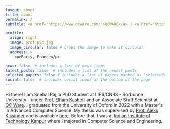 ```yaml
---
layout: about
title: about
permalink: /
subtitle: <a href='https://www.qcware.com/'>QCWARE</a> | <a href='https://www.lip6.fr/?LANG=en'>LIP6</a> | <a href='https://www.sorbonne-universite.fr/'>Sorbonne Universite</a>.

profile:
  align: right
  image: prof_pic.jpg
  image_circular: false # crops the image to make it circular
  address: >
    <p>Paris, France</p>

news: false  # includes a list of news items
latest_posts: false  # includes a list of the newest posts
selected_papers: false # includes a list of papers marked as "selected={true}"
social: false  # includes social icons at the bottom of the page
---
```


Hi there! I am Snehal Raj, a PhD Student at LIP6/CNRS - Sorbonne University - under [Prof. Elham Kashefi](https://www.lip6.fr/actualite/personnes-fiche.php?ident=P1427) and an Associate Staff Scientist at [QC Ware](https://www.qcware.com/). I graduated from the University of Oxford in 2022 with a Master's in Advanced Computer Science. My thesis was supervised by [Prof. Aleks Kissinger](https://www.cs.ox.ac.uk/people/aleks.kissinger/) and is available [here](https://www.cs.ox.ac.uk/people/aleks.kissinger/theses/raj-thesis.pdf). Before that, I was at [Indian Institute of Technology Kanpur](https://www.iitk.ac.in/) where I majored in Computer Science and Engineering.

